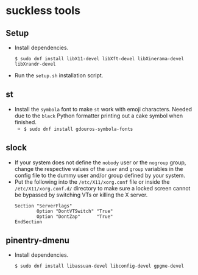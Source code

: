 # suckless tools

## Setup

* Install dependencies.
  ```
  $ sudo dnf install libX11-devel libXft-devel libXinerama-devel libXrandr-devel
  ```
* Run the `setup.sh` installation script.


## st

* Install the `symbola` font to make `st` work with emoji characters. Needed
  due to the `black` Python formatter printing out a cake symbol when finished.
  * `$ sudo dnf install gdouros-symbola-fonts`


## slock

* If your system does not define the `nobody` user or the `nogroup` group,
  change the respective values of the `user` and `group` variables in the
  config file to the dummy user and/or group defined by your system.
* Put the following into the `/etc/X11/xorg.conf` file or inside the
  `/etc/X11/xorg.conf.d/` directory to make sure a locked screen cannot be
  bypassed by switching VTs or killing the X server.
  ```
  Section "ServerFlags"
          Option "DontVTSwitch" "True"
          Option "DontZap"      "True"
  EndSection
  ```


## pinentry-dmenu

* Install dependencies.
  ```
  $ sudo dnf install libassuan-devel libconfig-devel gpgme-devel
  ```
